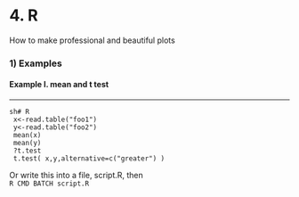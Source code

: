 # 4. R

How to make professional and beautiful plots

### 1\) Examples

#### Example I. mean and t test

---

```
sh# R
 x<-read.table("foo1")
 y<-read.table("foo2") 
 mean(x) 
 mean(y) 
 ?t.test 
 t.test( x,y,alternative=c("greater") )
```

Or write this into a file, script.R, then  
`R CMD BATCH script.R`

